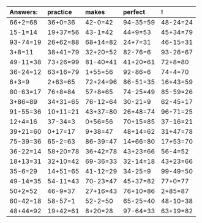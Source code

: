| Answers: | practice | makes | perfect | ! |
| :--- | :--- | :--- | :--- | :--- |
| 66+2=68 | 36+0=36 | 42-0=42 | 94-35=59 | 48-24=24 | 
| 15-1=14 | 19+37=56 | 43-1=42 | 44+9=53 | 45+34=79 | 
| 93-74=19 | 26+62=88 | 68+14=82 | 24+7=31 | 46-15=31 | 
| 3+8=11 | 38+41=79 | 32+20=52 | 82-76=6 | 93-26=67 | 
| 49-11=38 | 73+26=99 | 81-40=41 | 41+20=61 | 72+8=80 | 
| 36-24=12 | 63+16=79 | 1+55=56 | 92-86=6 | 74-4=70 | 
| 6+3=9 | 2+63=65 | 72+24=96 | 86-51=35 | 16+43=59 | 
| 80-63=17 | 76+8=84 | 57+8=65 | 74-25=49 | 85-59=26 | 
| 3+86=89 | 34+31=65 | 76-12=64 | 30-21=9 | 62-45=17 | 
| 91-55=36 | 10+11=21 | 43+37=80 | 26+48=74 | 96-71=25 | 
| 12+4=16 | 37-34=3 | 0+56=56 | 70+15=85 | 37-16=21 | 
| 39+21=60 | 0+17=17 | 9+38=47 | 48+14=62 | 31+47=78 | 
| 75-39=36 | 65-2=63 | 86-39=47 | 14+66=80 | 17+53=70 | 
| 36-22=14 | 58+20=78 | 36+42=78 | 43+23=66 | 56-4=52 | 
| 18+13=31 | 32+10=42 | 69-36=33 | 32-14=18 | 43+23=66 | 
| 35-6=29 | 14+51=65 | 41-12=29 | 34-25=9 | 99-49=50 | 
| 49-14=35 | 54-11=43 | 70-23=47 | 45+37=82 | 77+0=77 | 
| 50+2=52 | 46-9=37 | 27+16=43 | 76+10=86 | 2+85=87 | 
| 60-42=18 | 58-57=1 | 52-2=50 | 65-25=40 | 48-10=38 | 
| 48+44=92 | 19+42=61 | 8+20=28 | 97-64=33 | 63+19=82 | 
